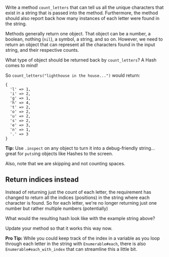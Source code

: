 Write a method `count_letters` that can tell us all the unique characters that exist in a string that is passed into the method. Furthermore, the method should also report back how many instances of each letter were found in the string.

Methods generally return one object. That object can be a number, a boolean, nothing (`nil`), a symbol, a string, and so on. However, we need to return an object that can represent all the characters found in the input string, and their respective counts.

What type of object should be returned back by `count_letters`? A Hash comes to mind! 

So `count_letters("lighthouse in the house...")` would return:

    {
      'l' => 1,
      'i' => 2,
      'g' => 1,
      'h' => 4,
      't' => 2,
      'o' => 2,
      'u' => 2,
      's' => 2,
      'e' => 3,
      'n' => 1,
      '.' => 3
    }

**Tip:** Use `.inspect` on any object to turn it into a debug-friendly string... great for `puts`ing objects like Hashes to the screen.

Also, note that we are skipping and not counting spaces. 

## Return indices instead

Instead of returning just the count of each letter, the requirement has changed to return all the indices (positions) in the string where each character is found. So for each letter, we're no longer returning just one number but rather multiple numbers (potentially) 

What would the resulting hash look like with the example string above?

Update your method so that it works this way now.

**Pro Tip:** While you could keep track of the index in a variable as you loop through each letter in the string with `Enumerable#each`, there is also `Enumerable#each_with_index` that can streamline this a little bit. 

